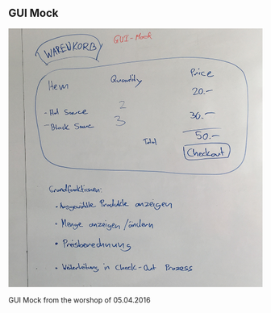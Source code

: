 ## GUI Mock

<img src="./re-workshops/2016-04-05/04-guimock.png" alt="GUI Mock" width="600" />

GUI Mock from the worshop of 05.04.2016

